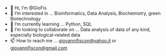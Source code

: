 - 👋 Hi, I’m @GioFis
- 👀 I’m interested in ... Bioinformatics, Data Analysis, Biochemistry, green Biotechnology
- 🌱 I’m currently learning ... Python, SQL
- 💞️ I’m looking to collaborate on ... Data analysis of data of any kind, especially biological-related data 
- 📫 How to reach me ... giovannifiscon@yahoo.it or giovannifiscon@gmail.com

<!---
GioFis/GioFis is a ✨ special ✨ repository because its `README.md` (this file) appears on your GitHub profile.
You can click the Preview link to take a look at your changes.
--->

